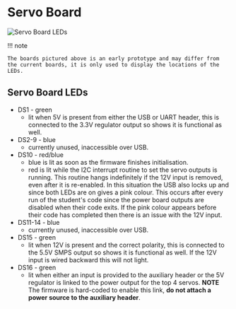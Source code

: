 # Servo Board

![Servo Board LEDs](https://raw.githubusercontent.com/srobo/servo-v4-hw/master/test/figure1.png)

!!! note

    The boards pictured above is an early prototype and may differ from the current boards, it is only used to display the locations of the LEDs.

## Servo Board LEDs

- DS1 - green
    - lit when 5V is present from either the USB or UART header, this is connected to the 3.3V regulator output so shows it is functional as well.
- DS2-9 - blue
    - currently unused, inaccessible over USB.
- DS10 - red/blue
    - blue is lit as soon as the firmware finishes initialisation.
    - red is lit while the I2C interrupt routine to set the servo outputs is running. This routine hangs indefinitely if the 12V input is removed, even after it is re-enabled. In this situation the USB also locks up and since both LEDs are on gives a pink colour. This occurs after every run of the student's code since the power board outputs are disabled when their code exits. If the pink colour appears before their code has completed then there is an issue with the 12V input.
- DS11-14 - blue
    - currently unused, inaccessible over USB.
- DS15 - green
    - lit when 12V is present and the correct polarity, this is connected to the 5.5V SMPS output so shows it is functional as well. If the 12V input is wired backward this will not light.
- DS16 - green
    - lit when either an input is provided to the auxiliary header or the 5V regulator is linked to the power output for the top 4 servos. __NOTE__ The firmware is hard-coded to enable this link, __do not attach a power source to the auxiliary header__.
